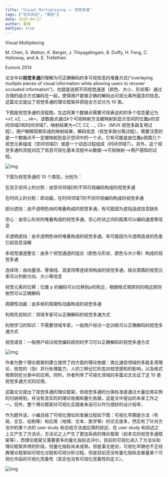 ```yaml
---
title: "Visual Multiplexing —— 视觉多通"
tags: ["论文评述", "报告"]
date: 2015-04-27
author: 夏菁
mathjax: true
---
```


Visual Multiplexing

M. Chen, S. Walton, K. Berger, J. Thiyagalingam, B. Duffy, H. Fang, C. Holloway, and A. E. Trefethen

Eurovis 2014

论文中对**视觉多通**的理解为可正确解码的多可视信息的堆叠方式(“overlaying multiple pieces of visual information while allowing users to recover occluded information”)，也就是说把不同视觉通道（颜色、大小、形状等）通过合理的组合方式编码在一起，使得用户能够正确的解码出可视元素所蕴含的信息。这篇论文提出了视觉多通的理论框架并把组合方式分为 10 类。

下图是视觉多通的流程图，左边将某个数据点需要可视表达的的多个信息量记为<_x1, x2, …, xk_>，该数据点通过*k*个可视映射方法被映射到显示空间的位置*p*的空间邻域*D*和时间邻域*T*，映射结果为<_C1, C2, …, Ck_>（MUX 视觉多路复用过程），用户眼睛观察形成的映射结果，解码信息（视觉多路分离过程）。需要注意的是一个数据点不一定被映射到显示空间中的一个点，它有可能是由位置*p*周围几个视觉元素组成（空间邻域*D*）或是一个动态过程组成（时间邻域*T*）。另外，这个视觉多通的流程对应了信息可视化基本流程中从数据–>可视映射–>用户感知的过程。

![img](http://www.cad.zju.edu.cn/home/vagblog/wp-content/uploads/2015/04/vmp.png)

下图为视觉多通的 10 个类型，分别为：

在显示空间上的分割：由空间邻域*D*的不同可视编码构成的视觉多通

在时间上的分割：即动画，在时间邻域*T*的不同可视编码构成的视觉多通

部分遮挡：由不透明色块的堆叠构成的视觉多通，有可能因为遮挡造成信息缺失

空心：由空心形状的堆叠构成的视觉多通，空心形状之间的距离可以编码速度等信息

半透明遮挡：由半透明色块的堆叠构成的视觉多通，有可能因为半透明造成的色差引起信息误解

多视觉通道整合：由多个视觉通道的组合（颜色与形状、颜色与大小等）构成的视觉多通

连续场：由向量场、等值线、高度场等连续场构成的视觉多通，结合周围的视觉元素可以判断方向、大小等信息

视觉元素的位移：位置 p 的编码可以位移到*p*的附近，根据格式塔原则的相近原则依然可以正确解码

周期性动画：由多帧的周期性动画构成的视觉多通

利用先验知识：领域专家可以正确解码的视觉多通方式

利用学习的知识：不需要领域专家，一般用户经过一定训练可以正确解码的视觉多通方式

视觉语言：一般用户经过视觉编码规则的学习可以正确解码的视觉多通方式

![img](http://www.cad.zju.edu.cn/home/vagblog/wp-content/uploads/2015/04/vmt1.jpg)

作者为整个理论框架的建立提供了四方面的理论依据：类比通信领域的多路复用理论、视觉的（伪）并行处理能力、人的三种记忆形态对视觉感知的影响，以及格式塔原则在分类中的应用。同时，作者列举了可视化领域的多篇论文论证了这 10 类视觉多通方式的应用。

这篇论文提出了视觉多通的理论框架，但视觉多通的分类标准是通过大量应用实例的归纳得到，并没有坚实的的理论依据和量化依据，这是文中提出的未来工作之一。另外，整个理论框架对可视化实践者来说可以作为很好的设计指导，

作为题外话，小编总结了可视化理论的发展过程如下图：可视化早期是方法（布局、交互、绘制等）和应用（地理、文本、医学等）的论文居多，然后有了针对方法中的某个点的 user study 和总结方法或应用的综述，在 user study 和综述之上又产生了方法论，方法论之上产生了更加系统的理论框架（如本文的视觉多通框架等），而理论框架又需要更多的量化指标去评价。目前的可视化进入了方法论和理论框架井喷的阶段，但量化指标尚未成熟。但是事无绝对，可视化早期也不乏经典理论框架如可视化过程和可视分析过程，但是目前还没有量化指标去衡量某个可视化作品的可视化完备性（其实也没有可视化完备性的定义）。

![img](http://www.cad.zju.edu.cn/home/vagblog/wp-content/uploads/2015/04/theory.png)
